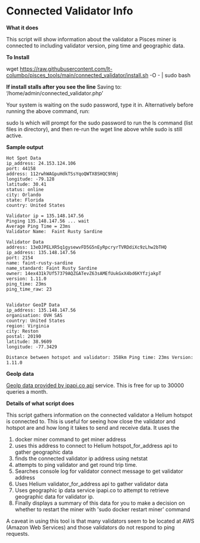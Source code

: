 # Connected Validator Info

**What it does**

This script will show information about the validator a Pisces miner is connected to including validator version, ping time and geographic data.

**To Install**

wget https://raw.githubusercontent.com/lt-columbo/pisces_tools/main/connected_validator/install.sh -O - | sudo bash

**If install stalls after you see the line**
Saving to: ‘/home/admin/connected_validator.php’
 
Your system is waiting on the sudo password, type it in. Alternatively before running the above command, run:

sudo ls
which will prompt for the sudo password to run the ls command (list files in directory), and then re-run the wget line above while sudo is still active.


**Sample output**
```
Hot Spot Data
ip_address: 24.153.124.106
port: 44158
address: 112rwhWAGpuHdkTSsYqoQWTX8SHQC9hNj
longitude: -79.128
latitude: 30.41
status: online
city: Orlando
state: Florida
country: United States

Validator ip = 135.148.147.56
Pinging 135.148.147.56 ... wait
Average Ping Time = 23ms
Validator Name:  Faint Rusty Sardine

Validator Data
address: 13eDJPELXR5q1gysewvFD5G5nEyRpcryrTVRDdiXc9zLhw2bTHQ
ip_address: 135.148.147.56
port: 2154
name: faint-rusty-sardine
name_standard: Faint Rusty Sardine
owner: 14ex431k7Uf57379AQZGATevZ63sAMEfUukGxX4bd6KYfzjakpT
version: 1.11.0
ping_time: 23ms
ping_time_raw: 23


Validator GeoIP Data
ip_address: 135.148.147.56
organisation: OVH SAS
country: United States
region: Virginia
city: Reston
postal: 20190
latitude: 38.9609
longitude: -77.3429

Distance between hotspot and validator: 358km Ping time: 23ms Version: 1.11.0
```

**GeoIp data**

 [GeoIp data provided by ipapi.co api](https://ipapi.co/api) service. This is free for up to 30000 queries a month.

**Details of what script does**

This script gathers information on the connected validator a Helium hotspot is connected to.
This is useful for seeing how close the validator and hotspot are and how long it takes to
send and receive data. It uses the 
1. docker miner command to get miner address 
2. uses this address to connect to Helium hotspot_for_address api to gather geographic data
3. finds the connected validator ip address using netstat
4. attempts to ping validator and get round trip time. 
5. Searches console log for validator connect message to get validator address
6. Uses Helium validator_for_address api to gather validator data
7. Uses geographic ip data service ipapi.co to attempt to retrieve geographic data for validator ip.
8. Finally displays a summary of this data for you to make a decision on whether to restart the miner with 'sudo docker restart miner' command

A caveat in using this tool is that many validators seem to be located at AWS (Amazon Web Services) and those validators do not respond to ping requests.
